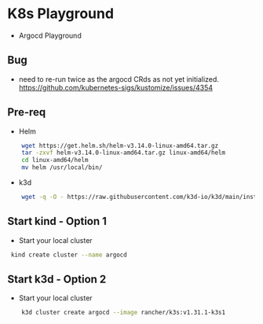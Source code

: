 # K8s Playground
- Argocd Playground


## Bug
- need to re-run twice as the argocd CRds as not yet initialized. 
https://github.com/kubernetes-sigs/kustomize/issues/4354


## Pre-req

- Helm
```sh
    wget https://get.helm.sh/helm-v3.14.0-linux-amd64.tar.gz
    tar -zxvf helm-v3.14.0-linux-amd64.tar.gz linux-amd64/helm
    cd linux-amd64/helm
    mv helm /usr/local/bin/
```

- k3d
```sh
    wget -q -O - https://raw.githubusercontent.com/k3d-io/k3d/main/install.sh | bash
```


## Start kind - Option 1
- Start your local cluster
```sh
 kind create cluster --name argocd
```


## Start k3d - Option 2

- Start your local cluster
```sh
    k3d cluster create argocd --image rancher/k3s:v1.31.1-k3s1
```
